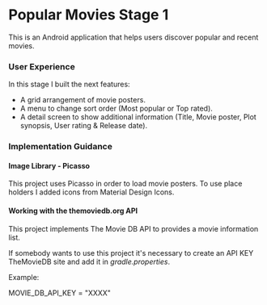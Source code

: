 # Popular Movies Stage 1

This is an Android application that helps users discover popular and recent movies.

### User Experience

In this stage I built the next features:

* A grid arrangement of movie posters.
* A menu to change sort order (Most popular or Top rated).
* A detail screen to show additional information (Title, Movie poster, Plot synopsis, User rating & Release date).

### Implementation Guidance

#### Image Library - Picasso

This project uses Picasso in order to load movie posters. To use place holders I added icons from Material Design Icons.

#### Working with the themoviedb.org API

This project implements The Movie DB API to provides a movie information list.

If somebody wants to use this project it's necessary to create an API KEY TheMovieDB site and add it in *gradle.properties*.

Example:

MOVIE_DB_API_KEY = "XXXX"